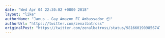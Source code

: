 ```yaml
---
date: "Wed Apr 04 22:30:02 +0000 2018"
layout: "like"
authorName: "Janus - Gay Amazon FC Ambassador 📦"
authorUrl: "https://twitter.com/zenalbatross"
originalPost: "https://twitter.com/zenalbatross/status/981660190985674753"
---
```

